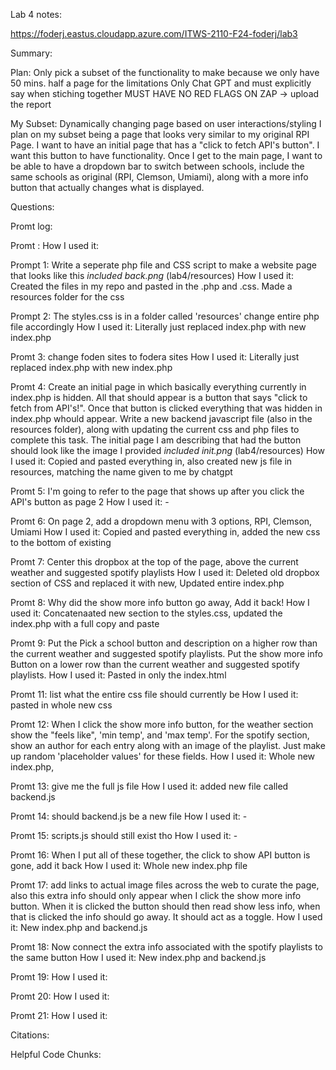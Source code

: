 Lab 4 notes: 

https://foderj.eastus.cloudapp.azure.com/ITWS-2110-F24-foderj/lab3

Summary: 



Plan: 
   Only pick a subset of the functionality to make because we only have 50 mins. 
   half a page for the limitations 
   Only Chat GPT and must explicitly say when stiching together 
   MUST HAVE NO RED FLAGS ON ZAP -> upload the report 


My Subset: Dynamically changing page based on user interactions/styling
   I plan on my subset being a page that looks very similar to my original RPI Page. I want to have an initial page that has a "click to fetch API's button". I want this button to have functionality. Once I get to the main page, I want to be able to have a dropdown bar to switch between schools, include the same schools as original (RPI, Clemson, Umiami), along with a more info button that actually changes what is displayed. 



Questions: 

Promt log: 

Promt : 
How I used it: 

Prompt 1: Write a seperate php file and CSS script to make a website page that looks like this
   *included back.png* (lab4/resources) 
How I used it: Created the files in my repo and pasted in the .php and .css. Made a resources folder for the css

Prompt 2: The styles.css is in a folder called 'resources' change entire php file accordingly
How I used it: Literally just replaced index.php with new index.php
 
Promt 3: change foden sites to fodera sites
How I used it: Literally just replaced index.php with new index.php

Promt 4: Create an initial page in which basically everything currently in index.php is hidden. All that should appear is a button that says  "click to fetch from API's!". Once that button is clicked everything that was hidden in index.php whould appear. Write a new backend javascript file (also in the resources folder), along with updating the current css and php files to complete this task. The initial page I am describing that had the button should look like the image I provided
   *included init.png* (lab4/resources) 
How I used it: Copied and pasted everything in, also created new js file in resources, matching the name given to me by chatgpt 

Promt 5: I'm going to refer to the page that shows up after you click the API's button as page 2
How I used it: -

Promt 6: On page 2, add a dropdown menu with 3 options, RPI, Clemson, Umiami
How I used it: Copied and pasted everything in, added the new css to the bottom of existing 

Promt 7: Center this dropbox at the top of the page, above the current weather and suggested spotify playlists
How I used it: Deleted old dropbox section of CSS and replaced it with new, Updated entire index.php

Promt 8: Why did the show more info button go away, Add it back!
How I used it: Concatenaated new section to the styles.css, updated the index.php with a full copy and paste

Promt 9: Put the Pick a school button and description on a higher row than the current weather and suggested spotify playlists. Put the show more info Button on a lower row than the current weather and suggested spotify playlists. 
How I used it: Pasted in only the index.html 

Promt 11: list what the entire css file should currently be
How I used it: pasted in whole new css 

Promt 12: When I click the show more info button, for the weather section show the "feels like", 'min temp', and 'max temp'. For the spotify section, show an author for each entry along with an image of the playlist. Just make up random 'placeholder values' for these fields. 
How I used it: Whole new index.php, 

Promt 13: give me the full js file 
How I used it: added new file called backend.js

Promt 14: should backend.js be a new file 
How I used it: - 

Promt 15: scripts.js should still exist tho
How I used it: - 

Promt 16: When I put all of these together, the click to show API button is gone, add it back
How I used it: Whole new index.php file 

Promt 17: add links to actual image files across the web to curate the page, also this extra info should only appear when I click the show more info button. When it is clicked the button should then read show less info, when that is clicked the info should go away. It should act as a toggle. 
How I used it: New index.php and backend.js 

Promt 18: Now connect the extra info associated with the spotify playlists to the same button 
How I used it: New index.php and backend.js 

Promt 19: 
How I used it: 

Promt 20: 
How I used it: 

Promt 21: 
How I used it: 



Citations:



Helpful Code Chunks: 
